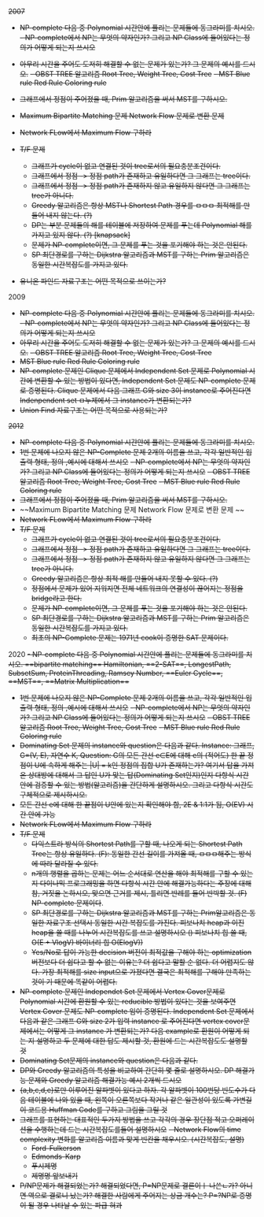 ~~2007~~
- ~~NP-complete 다음 중 Polynomial 시간안에 풀리는 문제들에 동그라미를 치시오.~~
~~- NP-complete에서 NP는 무엇의 약자인가? 그리고 NP Class에 들어있다는 정의가 어떻게 되는지 쓰시오~~
- ~~아무리 시간을 주어도 도저히 해결할 수 없는 문제가 있는가? 그 문제의 예시를 드시오.~~
~~- OBST TREE 알고리즘 Root Tree, Weight Tree, Cost Tree~~
~~- MST Blue rule Red Rule Coloring rule~~
- ~~그래프에서 정점이 주어졌을 때, Prim 알고리즘을 써서 MST를 구하시오.~~
- ~~Maximum Bipartite Matching 문제 Network Flow 문제로 변환 문제~~
- ~~Network FLow에서 Maximum Flow 구하라~~
- ~~T/F 문제~~
	- ~~그래프가 cycle이 없고 연결된 것이 tree로서의 필요충분조건이다.~~
	- ~~그래프에서 정점 -> 정점 path가 존재하고 유일하다면 그 그래프는 tree이다.~~
	- ~~그래프에서 정점 -> 정점 path가 존재하지 않고 유일하지 않다면 그 그래프는 tree가 아니다.~~
	- ~~Greedy 알고리즘은 항상 MST나 Shortest Path 경우를 ㅁㅁㅁ 최적해를 만들어 내지 않는다. (?)~~
	- ~~DP는 부분 문제들의 해를 테이블에 저장하여 문제를 푸는데 Polynomial 해를 가지고 있지 않다. (?) [knapsack]~~
	- ~~문제가 NP-complete이면, 그 문제를 푸는 것을 포기해야 하는 것은 안된다.~~
	- ~~SP 최단경로를 구하는 Dijkstra 알고리즘과 MST를 구하는 Prim 알고리즘은 동일한 시간복잡도를 가지고 있다.~~
	
 - ~~유니온 파인드 자료구조는 어떤 목적으로 쓰이는가?~~

2009
- ~~NP-complete 다음 중 Polynomial 시간안에 풀리는 문제들에 동그라미를 치시오.~~
~~- NP-complete에서 NP는 무엇의 약자인가? 그리고 NP Class에 들어있다는 정의가 어떻게 되는지 쓰시오~~
- ~~아무리 시간을 주어도 도저히 해결할 수 없는 문제가 있는가? 그 문제의 예시를 드시오.~~
~~- OBST TREE 알고리즘 Root Tree, Weight Tree, Cost Tree~~
- ~~MST Blue rule Red Rule Coloring rule~~
- ~~NP-complete 문제인 Clique 문제에서 Independent Set 문제로 Polynomial 시간에 변환할 수 있는 방법이 있다면, Independent Set 문제도 NP-complete 문제로 증명된다. Clique 문제에서 다음 그래프 G와 size 3이 instance로 주어진다면 Indenpendent set ㅁ누제에서 그 instance가 변환되는가?~~
- ~~Union Find 자료구조는 어떤 목적으로 사용되는가?~~

~~2012~~
- ~~NP-complete 다음 중 Polynomial 시간안에 풀리는 문제들에 동그라미를 치시오.~~
- ~~1번 문제에 나오지 않은 NP-Complete 문제 2개의 이름을 쓰고, 각각 일반적인 입출력 형태, 정의 ,예시에 대해서 쓰시오~~
~~- NP-complete에서 NP는 무엇의 약자인가? 그리고 NP Class에 들어있다는 정의가 어떻게 되는지 쓰시오~~
~~- OBST TREE 알고리즘 Root Tree, Weight Tree, Cost Tree~~
~~- MST Blue rule Red Rule Coloring rule~~
- ~~그래프에서 정점이 주어졌을 때, Prim 알고리즘을 써서 MST를 구하시오.~~
- ~~Maximum Bipartite Matching 문제 Network Flow 문제로 변환 문제 ~~
- ~~Network FLow에서 Maximum Flow 구하라~~
- ~~T/F 문제~~
	- ~~그래프가 cycle이 없고 연결된 것이 tree로서의 필요충분조건이다.~~
	- ~~그래프에서 정점 -> 정점 path가 존재하고 유일하다면 그 그래프는 tree이다.~~
	- ~~그래프에서 정점 -> 정점 path가 존재하지 않고 유일하지 않다면 그 그래프는 tree가 아니다.~~
	- ~~Greedy 알고리즘은 항상 최적 해를 만들어 내지 못할 수 있다. (?)~~
	- ~~정점에서 문제가 있어 지워지면 전체 네트워크의 연결성이 끊어지는 정점을 bridge라고 한다.~~
	- ~~문제가 NP-complete이면, 그 문제를 푸는 것을 포기해야 하는 것은 안된다.~~
	- ~~SP 최단경로를 구하는 Dijkstra 알고리즘과 MST를 구하는 Prim 알고리즘은 동일한 시간복잡도를 가지고 있다.~~
	- ~~최초의 NP-Complete 문제는 1971년 cook이 증명한 SAT 문제이다.~~



2020
~~- NP-complete 다음 중 Polynomial 시간안에 풀리는 문제들에 동그라미를 치시오.
==bipartite matching== Hamiltonian, ==2-SAT==, LongestPath, SubsetSum, ProteinThreading,
Ramsey Number, ==Euler Cycle==, ==MST==, ==Matrix Multiplication==~~
- ~~1번 문제에 나오지 않은 NP-Complete 문제 2개의 이름을 쓰고, 각각 일반적인 입출력 형태, 정의 ,예시에 대해서 쓰시오~~
~~- NP-complete에서 NP는 무엇의 약자인가? 그리고 NP Class에 들어있다는 정의가 어떻게 되는지 쓰시오~~
~~- OBST TREE 알고리즘 Root Tree, Weight Tree, Cost Tree~~
~~- MST Blue rule Red Rule Coloring rule~~
- ~~Dominating Set 문제의 instance와 question은 다음과 같다. Instance: 그래프, G=(V, E), 자연수 K, Question: G의 모든 간선 e∈E에 대해 e의 (적어도) 한 끝 정점이 U에 속하게 해주는 |U| = k인 정점의 집합 U가 존재하는가? 여기서 답을 가져온 상대방에 대해서 그 답인 U가 맞는 답(Dominating Set인지)인지 다항식 시간 안에 검증할 수 있는 방법(알고리즘)을 간단하게 설명하시오. 그리고 다항식 시간도 구체적으로 제시하시오.~~
- ~~모든 간선 e에 대해 한 끝점이 U안에 있는지 확인해야 함,  2E & 1:1가 됨, O(EV) 시간 안에 가능~~
- ~~Network FLow에서 Maximum Flow 구하라~~
- ~~T/F 문제~~
	- ~~다익스트라 방식의 Shortest Path를 구할 때, 나오게 되는 Shortest Path Tree는 항상 유일하다. (F): 동일한 간선 길이를 가져올 때,  ㅁㅁㅁ해주는 방식에 따라 달라질 수 있다.~~
	- ~~n개의 행렬을 곱하는 문제는 어느 순서대로 연산을 해야 최적해를 구할 수 있는지 다이나믹 프로그래밍을 하면 다항식 시간 안에 해결가능하다는 주장에 대해 참, 거짓을 논하시오, 맞으면 근거를 제시, 틀리면 반례를 들어 반박할 것. (F) NP-complete 문제이다~~.
	- ~~SP 최단경로를 구하는 Dijkstra 알고리즘과 MST를 구하는 Prim알고리즘은 동일한 자료구조 선택시 동일한 시간 복잡도를 가진다. 피보나치 heap과 이진 heap을 쓸 때를 나누어 시간복잡도를 쓰고 설명하시오 () 피보나치 힙 쓸 때, O(E + VlogV) 바이너리 힙 O(ElogV))~~
	- ~~Yes/No로 답이 가능한 decision 버전이 최적값을 구해야 하는 optimization 버전보다 더 쉽다고 할 수 없는 이유는? 더 쉽다고 말할 순 없다. 더 어렵지도 않다. 가장 최적해를 size input으로 가졌다면 결국은 최적해를 구해야 만족하는 것이 기 때문에 똑같이 어렵다.~~
- ~~NP-complete 문제인 Independet Set 문제에서 Vertex Cover문제로 Polynomial 시간에 환원할 수 있는 reducible 방법이 있다는 것을 보여주면 Vertex Cover 문제도 NP-complete 임이 증명된다. Independent Set 문제에서 다음과 같은 그래프 G와 size 2가 입력 instance 로 주어진다면 vertex cover문제에서는 어떻게 그 instance 가 변환되는가? 다음 example로 환원이 어떻게 되는 지 설명하고 두 문제에 대한 답도 제시할 것, 환원에 드는 시간복잡도도 설명할 것~~
- ~~Dominating Set문제의 instance와 question은 다음과 같다.~~
- ~~DP와 Greedy 알고리즘의 특성을 비교하여 간단히 몇 줄로 설명하시오.  DP 해결가능 문제와 Greedy 알고리즘 해결가능 예시 2개씩 드시오~~
- ~~{a,b,c,d,e}로만 이루어진 알파벳이 있다고 하자. 각 알파벳이 100번당 빈도수가 다음 테이블에 나와 있을 때, 왼쪽이 오른쪽보다 작거나 같은 일관성이 있도록 가변길이 코드용 Huffman Code를 구하고 그림을 그릴 것~~
- ~~그래프를 표현하는 대표적인 두가지 방법을 쓰고 각각의 경우 장단점 적고 오퍼레이션을 수행하는데 드는 시간복잡도를들어 설명하시오~~
~~- Network Flow의 time complexity 변화를 알고리즘 이름과 맞게 빈칸을 채우시오. (시간복잡도, 설명)~~
	- ~~Ford-Fulkerson~~
	- ~~Edmonds-Karp~~
	- ~~푸시제명~~
	- ~~제명명 앞보내기~~
- ~~P/NP문제가 해결되었는가? 해결되었다면, P=NP문제로 결론이ㅣ 나쓴ㄴ가? 아니면 역으로 결로니 났는가? 해결한 사람에게 주어지는 상금 개수는? P=?NP로 증명이 될 경우 나타날 수 있는 파급 혀과~~
